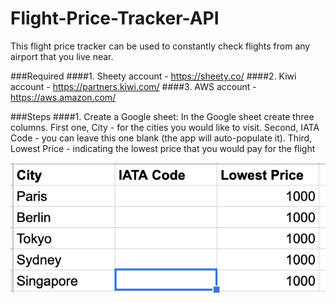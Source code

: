 # Flight-Price-Tracker-API
This flight price tracker can be used to constantly 
check flights from any airport that you live near. 

###Required 
####1. Sheety account - https://sheety.co/
####2. Kiwi account - https://partners.kiwi.com/
####3. AWS account - https://aws.amazon.com/

###Steps
####1. Create a Google sheet:
In the Google sheet create three columns. First one, 
City - for the cities you would like to visit. Second, 
IATA Code - you can leave this one blank (the app will 
auto-populate it). Third, Lowest Price -
indicating the lowest price that you would pay for the flight

![alt text](https://github.com/dockingtheclouds/Flight-Price-Tracker-API/blob/main/GoogleSheet.png?raw=true)

